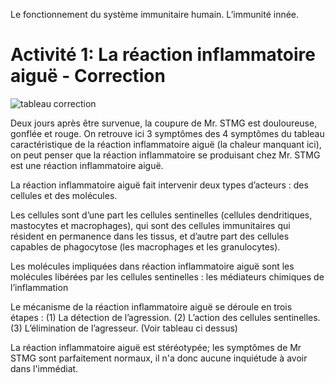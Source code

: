 Le fonctionnement du système immunitaire humain. L’immunité innée.

# Activité 1: La réaction inflammatoire aiguë - Correction

<img src="https://ipfs.io/ipfs/QmNixQemJR4B692BoDNUZMmypBguwCdvmMjFiPu1xkxFxK" alt="tableau correction">

Deux jours après être survenue, la coupure de Mr. STMG est douloureuse, gonflée et rouge. On retrouve ici 3 symptômes des 4 symptômes du tableau caractéristique de la réaction inflammatoire aiguë (la chaleur manquant ici), on peut penser que la réaction inflammatoire se produisant chez Mr. STMG est une réaction inflammatoire aiguë. 

La réaction inflammatoire aiguë fait intervenir deux types d’acteurs : des cellules et des molécules. 

Les cellules sont d’une part les cellules sentinelles (cellules dendritiques, mastocytes et macrophages), qui sont des cellules immunitaires qui résident en permanence dans les tissus, et d’autre part des cellules capables de phagocytose (les macrophages et les granulocytes). 

Les molécules impliquées dans réaction inflammatoire aiguë sont les molécules libérées par les cellules sentinelles : les médiateurs chimiques de l’inflammation

Le mécanisme de la réaction inflammatoire aiguë se déroule en trois étapes : (1) La détection de l’agression. (2) L’action des cellules sentinelles. (3) L’élimination de l’agresseur. (Voir tableau ci dessus)

La réaction inflammatoire aiguë est stéréotypée; les symptômes de Mr STMG sont parfaitement normaux, il n'a donc aucune inquiétude à avoir dans l'immédiat. 
